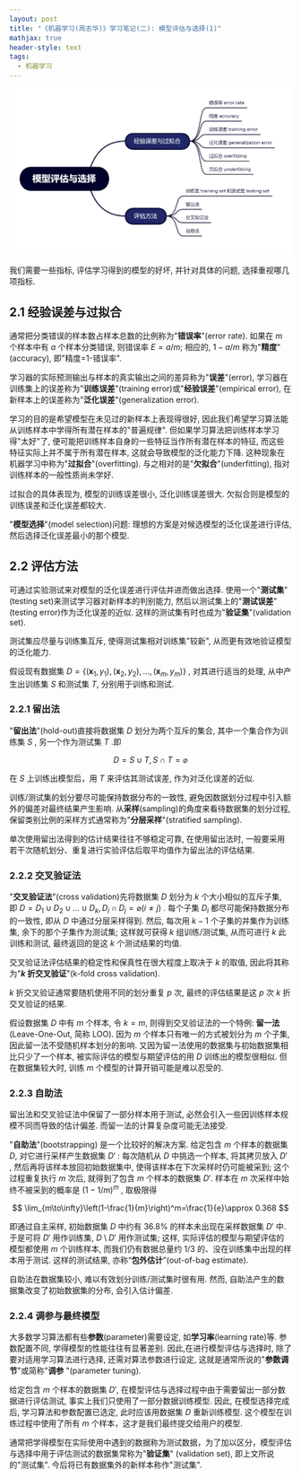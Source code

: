 ```yaml
---
layout: post
title: "《机器学习(周志华)》学习笔记(二): 模型评估与选择(1)"
mathjax: true
header-style: text
tags: 
  - 机器学习
---
```


<!--more-->

![Image](https://raw.githubusercontent.com/KaiserTT/KaiserTT.github.io/master/img/ml/fig6.png)

我们需要一些指标, 评估学习得到的模型的好坏, 并针对具体的问题, 选择重视哪几项指标.

## 2.1 经验误差与过拟合

通常把分类错误的样本数占样本总数的比例称为"**错误率**"(error rate). 如果在 $m$ 个样本中有 $a$ 个样本分类错误, 则错误率 $E=a/m$; 相应的, $1-a/m$ 称为"**精度**"(accuracy), 即"精度=1-错误率". 

学习器的实际预测输出与样本的真实输出之间的差异称为"**误差**"(error), 学习器在训练集上的误差称为"**训练误差**"(training error)或"**经验误差**"(empirical error), 在新样本上的误差称为"**泛化误差**"(generalization error).

学习的目的是希望模型在未见过的新样本上表现得很好, 因此我们希望学习算法能从训练样本中学得所有潜在样本的"普遍规律". 但如果学习算法把训练样本学习得"太好"了, 便可能把训练样本自身的一些特征当作所有潜在样本的特征, 而这些特征实际上并不属于所有潜在样本, 这就会导致模型的泛化能力下降. 这种现象在机器学习中称为"**过拟合**"(overfitting). 与之相对的是"**欠拟合**"(underfitting), 指对训练样本的一般性质尚未学好.

过拟合的具体表现为, 模型的训练误差很小, 泛化训练误差很大. 欠拟合则是模型的训练误差和泛化误差都较大.

"**模型选择**"(model selection)问题: 理想的方案是对候选模型的泛化误差进行评估, 然后选择泛化误差最小的那个模型.

## 2.2 评估方法

可通过实验测试来对模型的泛化误差进行评估并进而做出选择. 使用一个"**测试集**"(testing set)来测试学习器对新样本的判别能力, 然后以测试集上的"**测试误差**"(testing error)作为泛化误差的近似. 这样的测试集有时也成为"**验证集**"(validation set).

测试集应尽量与训练集互斥, 使得测试集相对训练集"较新", 从而更有效地验证模型的泛化能力.

假设现有数据集 $D=\{(\boldsymbol{x}_1,y_1),(\boldsymbol{x}_2,y_2),...,(\boldsymbol{x}_m,y_m)\}$ , 对其进行适当的处理, 从中产生出训练集 $S$ 和测试集 $T$, 分别用于训练和测试.

### 2.2.1 留出法

"**留出法**"(hold-out)直接将数据集 $D$ 划分为两个互斥的集合, 其中一个集合作为训练集 $S$ , 另一个作为测试集 $T$ .即



$$
D=S\cup T, S\cap T= \varnothing
$$



在 $S$ 上训练出模型后，用 $T$ 来评估其测试误差, 作为对泛化误差的近似. 

训练/测试集的划分要尽可能保持数据分布的一致性, 避免因数据划分过程中引入额外的偏差对最终结果产生影响. 从**采样**(sampling)的角度来看待数据集的划分过程, 保留类别比例的采样方式通常称为"**分层采样**"(stratified sampling). 

单次使用留出法得到的估计结果往往不够稳定可靠, 在使用留出法时, 一般要采用若干次随机划分、重复进行实验评估后取平均值作为留出法的评估结果. 

### 2.2.2 交叉验证法

"**交叉验证法**"(cross validation)先将数据集 $D$ 划分为 $k$ 个大小相似的互斥子集, 即 $D=D_1\cup D_2\cup ... \cup D_k, D_i\cap D_j=\varnothing(i\neq j)$ . 每个子集 $D_i$ 都尽可能保持数据分布的一致性, 即从 $D$ 中通过分层采样得到. 然后, 每次用 $k -1$ 个子集的并集作为训练集, 余下的那个子集作为测试集; 这样就可获得 $k$ 组训练/测试集, 从而可进行 $k$ 此训练和测试, 最终返回的是这 $k$ 个测试结果的均值.

交叉验证法评估结果的稳定性和保真性在很大程度上取决于 $k$ 的取值, 因此将其称为"**$k$ 折交叉验证**"(k-fold cross validation). 

$k$ 折交叉验证通常要随机使用不同的划分重复 $p$ 次, 最终的评估结果是这 $p$ 次 $k$ 折交叉验证的结果. 

假设数据集 $D$ 中有 $m$ 个样本, 令 $k=m$, 则得到交叉验证法的一个特例: **留一法**(Leave-One-Out, 简称 LOO). 因为 $m$ 个样本只有唯一的方式被划分为 $m$ 个子集, 因此留一法不受随机样本划分的影响. 又因为留一法使用的数据集与初始数据集相比只少了一个样本, 被实际评估的模型与期望评估的用 $D$ 训练出的模型很相似. 但在数据集较大时, 训练 $m$ 个模型的计算开销可能是难以忍受的. 

### 2.2.3 自助法

留出法和交叉验证法中保留了一部分样本用于测试, 必然会引入一些因训练样本规模不同而导致的估计偏差. 而留一法的计算复杂度可能无法接受. 

"**自助法**"(bootstrapping) 是一个比较好的解决方案. 给定包含 $m$ 个样本的数据集 $D$, 对它进行采样产生数据集 $D'$ : 每次随机从 $D$ 中挑选一个样本, 将其拷贝放入 $D'$ , 然后再将该样本放回初始数据集中, 使得该样本在下次采样时仍可能被采到; 这个过程重复执行 $m$ 次后, 就得到了包含 $m$ 个样本的数据集 $D'$. 样本在 $m$ 次采样中始终不被采到的概率是 $\left(1-1/m\right)^m$ , 取极限得



$$
\lim_{m\to\infty}\left(1-\frac{1}{m}\right)^m=\frac{1}{e}\approx 0.368
$$



即通过自主采样, 初始数据集 $D$ 中约有 $36.8\%$ 的样本未出现在采样数据集 $D'$ 中. 于是可将  $D'$ 用作训练集, $D\setminus D'$ 用作测试集; 这样, 实际评估的模型与期望评估的模型都使用 $m$ 个训练样本, 而我们仍有数据总量约 $1/3$  的、没在训练集中出现的样本用于测试. 这样的测试结果, 亦称“**包外估计**”(out-of-bag estimate).

自助法在数据集较小, 难以有效划分训练/测试集时很有用. 然而, 自助法产生的数据集改变了初始数据集的分布, 会引入估计偏差.

### 2.2.4 调参与最终模型

大多数学习算法都有些**参数**(parameter)需要设定, 如**学习率**(learning rate)等. 参数配置不同, 学得模型的性能往往有显著差别. 因此,在进行模型评估与选择时, 除了要对适用学习算法进行选择, 还需对算法参数进行设定, 这就是通常所说的"**参数调节**"或简称"**调参** "(parameter tuning).

给定包含 $m$ 个样本的数据集 $D'$, 在模型评估与选择过程中由于需要留出一部分数据进行评估测试, 事实上我们只使用了一部分数据训练模型. 因此, 在模型选择完成后, 学习算法和参数配置已选定, 此时应该用数据集 $D$ 重新训练模型. 这个模型在训练过程中使用了所有 $m$ 个样本，这才是我们最终提交给用户的模型.

通常把学得模型在实际使用中遇到的数据称为测试数据，为了加以区分，模型评估与选择中用于评估测试的数据集常称为"**验证集**" (validation set), 即上文所说的"测试集". 今后将已有数据集外的新样本称作"测试集". 

